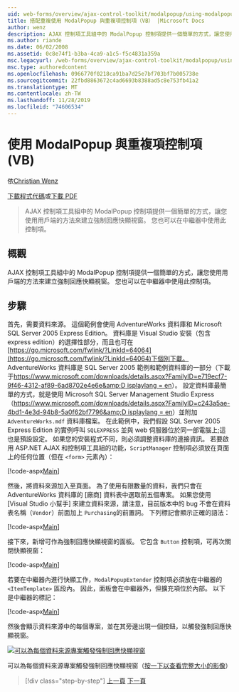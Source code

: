 ```yaml
---
uid: web-forms/overview/ajax-control-toolkit/modalpopup/using-modalpopup-with-a-repeater-control-vb
title: 搭配重複使用 ModalPopup 與重複項控制項（VB） |Microsoft Docs
author: wenz
description: AJAX 控制項工具組中的 ModalPopup 控制項提供一個簡單的方式，讓您使用用戶端的方法來建立強制回應快顯視窗。 也可以使用此 contr 。
ms.author: riande
ms.date: 06/02/2008
ms.assetid: 0c8e74f1-b3ba-4ca9-a1c5-f5c4831a359a
msc.legacyurl: /web-forms/overview/ajax-control-toolkit/modalpopup/using-modalpopup-with-a-repeater-control-vb
msc.type: authoredcontent
ms.openlocfilehash: 0966770f0218ca91ba7d25e7bf703bf7b005738e
ms.sourcegitcommit: 22fbd8863672c4ad6693b8388ad5c8e753fb41a2
ms.translationtype: MT
ms.contentlocale: zh-TW
ms.lasthandoff: 11/28/2019
ms.locfileid: "74606534"
---
```

# <a name="using-modalpopup-with-a-repeater-control-vb"></a>使用 ModalPopup 與重複項控制項 (VB)

依[Christian Wenz](https://github.com/wenz)

[下載程式代碼](https://download.microsoft.com/download/2/4/0/24052038-f942-4336-905b-b60ae56f0dd5/ModalPopup2.vb.zip)或[下載 PDF](https://download.microsoft.com/download/b/6/a/b6ae89ee-df69-4c87-9bfb-ad1eb2b23373/modalpopup2VB.pdf)

> AJAX 控制項工具組中的 ModalPopup 控制項提供一個簡單的方式，讓您使用用戶端的方法來建立強制回應快顯視窗。 您也可以在中繼器中使用此控制項。

## <a name="overview"></a>概觀

AJAX 控制項工具組中的 ModalPopup 控制項提供一個簡單的方式，讓您使用用戶端的方法來建立強制回應快顯視窗。 您也可以在中繼器中使用此控制項。

## <a name="steps"></a>步驟

首先，需要資料來源。 這個範例會使用 AdventureWorks 資料庫和 Microsoft SQL Server 2005 Express Edition。 資料庫是 Visual Studio 安裝（包含 express edition）的選擇性部分，而且也可在[https://go.microsoft.com/fwlink/?LinkId=64064](https://go.microsoft.com/fwlink/?LinkId=64064)下個別下載。 AdventureWorks 資料庫是 SQL Server 2005 範例和範例資料庫的一部分（下載于[https://www.microsoft.com/downloads/details.aspx?FamilyID=e719ecf7-9f46-4312-af89-6ad8702e4e6e&amp;D isplaylang = en](https://www.microsoft.com/downloads/details.aspx?FamilyID=e719ecf7-9f46-4312-af89-6ad8702e4e6e&amp;DisplayLang=en)）。 設定資料庫最簡單的方式，就是使用 Microsoft SQL Server Management Studio Express （[https://www.microsoft.com/downloads/details.aspx?FamilyID=c243a5ae-4bd1-4e3d-94b8-5a0f62bf7796&amp;D isplaylang = en](https://www.microsoft.com/downloads/details.aspx?FamilyID=c243a5ae-4bd1-4e3d-94b8-5a0f62bf7796&amp;DisplayLang=en)）並附加 `AdventureWorks.mdf` 資料庫檔案。 在此範例中，我們假設 SQL Server 2005 Express Edition 的實例呼叫 `SQLEXPRESS` 並與 web 伺服器位於同一部電腦上;這也是預設設定。 如果您的安裝程式不同，則必須調整資料庫的連接資訊。 若要啟用 ASP.NET AJAX 和控制項工具組的功能，`ScriptManager` 控制項必須放在頁面上的任何位置（但在 `<form>` 元素內）：

[!code-aspx[Main](using-modalpopup-with-a-repeater-control-vb/samples/sample1.aspx)]

然後，將資料來源加入至頁面。 為了使用有限數量的資料，我們只會在 AdventureWorks 資料庫的 [廠商] 資料表中選取前五個專案。 如果您使用 [Visual Studio 小幫手] 來建立資料來源，請注意，目前版本中的 bug 不會在資料表名稱（`Vendor`）前面加上 `Purchasing`的前置詞。 下列標記會顯示正確的語法：

[!code-aspx[Main](using-modalpopup-with-a-repeater-control-vb/samples/sample2.aspx)]

接下來，新增可作為強制回應快顯視窗的面板。 它包含 `Button` 控制項，可再次關閉快顯視窗：

[!code-aspx[Main](using-modalpopup-with-a-repeater-control-vb/samples/sample3.aspx)]

若要在中繼器內進行快顯工作，`ModalPopupExtender` 控制項必須放在中繼器的 `<ItemTemplate>` 區段內。 因此，面板會在中繼器外，但擴充項位於內部。 以下是中繼器的標記：

[!code-aspx[Main](using-modalpopup-with-a-repeater-control-vb/samples/sample4.aspx)]

然後會顯示資料來源中的每個專案，並在其旁邊出現一個按鈕，以觸發強制回應快顯視窗。

[![可以為每個資料來源專案觸發強制回應快顯視窗](using-modalpopup-with-a-repeater-control-vb/_static/image2.png)](using-modalpopup-with-a-repeater-control-vb/_static/image1.png)

可以為每個資料來源專案觸發強制回應快顯視窗（[按一下以查看完整大小的影像](using-modalpopup-with-a-repeater-control-vb/_static/image3.png)）

> [!div class="step-by-step"]
> [上一頁](launching-a-modal-popup-window-from-server-code-vb.md)
> [下一頁](handling-postbacks-from-a-modalpopup-vb.md)
